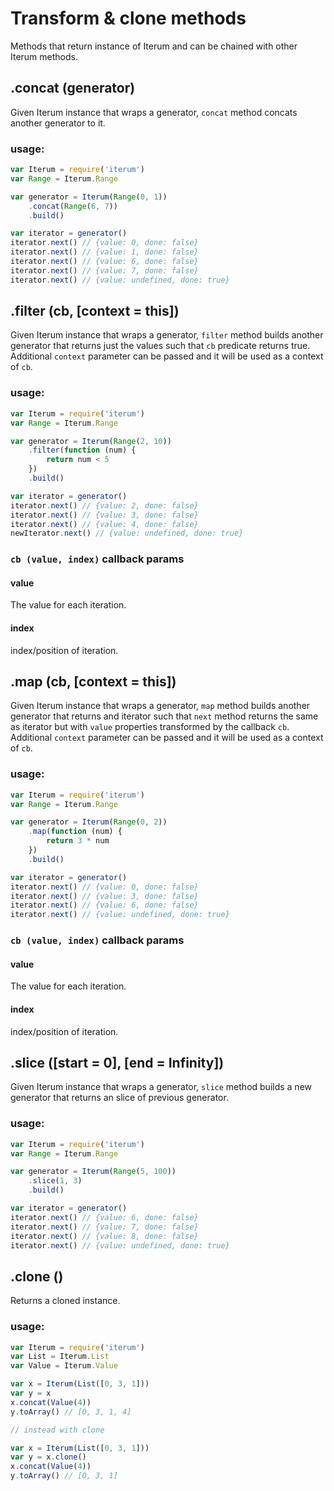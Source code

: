 # Transform & clone methods
Methods that return instance of Iterum and can be chained with other Iterum methods.

## .concat (generator)

Given Iterum instance that wraps a generator, `concat` method concats another generator to it. 

### usage:
``` javascript
var Iterum = require('iterum')
var Range = Iterum.Range

var generator = Iterum(Range(0, 1))
    .concat(Range(6, 7))
    .build()

var iterator = generator()
iterator.next() // {value: 0, done: false}
iterator.next() // {value: 1, done: false}
iterator.next() // {value: 6, done: false}
iterator.next() // {value: 7, done: false}
iterator.next() // {value: undefined, done: true}
```

## .filter (cb, [context = this])

Given Iterum instance that wraps a generator, `filter` method builds another generator that returns just the values such that `cb` predicate returns true. Additional `context` parameter can be passed and it will be used as a context of `cb`.

### usage:
``` javascript
var Iterum = require('iterum')
var Range = Iterum.Range

var generator = Iterum(Range(2, 10))
    .filter(function (num) {
        return num < 5
    })
    .build()

var iterator = generator()
iterator.next() // {value: 2, done: false}
iterator.next() // {value: 3, done: false}
iterator.next() // {value: 4, done: false}
newIterator.next() // {value: undefined, done: true}
```

### `cb (value, index)` callback params 

#### value
The value for each iteration.

#### index
index/position of iteration.

## .map (cb, [context = this])

Given Iterum instance that wraps a generator, `map` method builds another generator that returns and iterator such that `next` method returns the same as iterator but with `value` properties transformed by the callback `cb`. Additional `context` parameter can be passed and it will be used as a context of `cb`.

### usage:
``` javascript
var Iterum = require('iterum')
var Range = Iterum.Range

var generator = Iterum(Range(0, 2))
    .map(function (num) {
        return 3 * num
    })
    .build()

var iterator = generator()
iterator.next() // {value: 0, done: false}
iterator.next() // {value: 3, done: false}
iterator.next() // {value: 6, done: false}
iterator.next() // {value: undefined, done: true}
```

### `cb (value, index)` callback params 

#### value
The value for each iteration.

#### index
index/position of iteration.

## .slice ([start = 0], [end = Infinity])

Given Iterum instance that wraps a generator, `slice` method builds a new generator that returns an slice of previous generator.

### usage:
``` javascript
var Iterum = require('iterum')
var Range = Iterum.Range

var generator = Iterum(Range(5, 100))
    .slice(1, 3)
    .build()

var iterator = generator()
iterator.next() // {value: 6, done: false}
iterator.next() // {value: 7, done: false}
iterator.next() // {value: 8, done: false}
iterator.next() // {value: undefined, done: true}
```

## .clone ()

Returns a cloned instance. 

### usage:
``` javascript
var Iterum = require('iterum')
var List = Iterum.List
var Value = Iterum.Value

var x = Iterum(List([0, 3, 1]))
var y = x
x.concat(Value(4))
y.toArray() // [0, 3, 1, 4]

// instead with clone

var x = Iterum(List([0, 3, 1]))
var y = x.clone()
x.concat(Value(4))
y.toArray() // [0, 3, 1]
```

